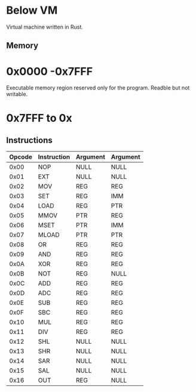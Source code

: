 Below VM
========

Virtual machine written in Rust. 

Memory
------

# 0x0000 -0x7FFF
 
 Executable memory region reserved only for the program. Readble but not writable. 

# 0x7FFF to 0x

Instructions
-----------

|Opcode |Instruction |Argument |Argument|
|-------|------------|---------|--------|
|0x00   |NOP         |NULL     |NULL    |
|0x01   |EXT         |NULL     |NULL    |
|0x02   |MOV         |REG      |REG     |
|0x03   |SET         |REG      |IMM     |
|0x04   |LOAD        |REG      |PTR     |
|0x05   |MMOV        |PTR      |REG     |
|0x06   |MSET        |PTR      |IMM     |
|0x07   |MLOAD       |PTR      |PTR     |
|0x08   |OR          |REG      |REG     |
|0x09   |AND         |REG      |REG     |
|0x0A   |XOR         |REG      |REG     |
|0x0B   |NOT         |REG      |NULL    |
|0x0C   |ADD         |REG      |REG     |
|0x0D   |ADC         |REG      |REG     |
|0x0E   |SUB         |REG      |REG     |
|0x0F   |SBC         |REG      |REG     |
|0x10   |MUL         |REG      |REG     |
|0x11   |DIV         |REG      |REG     |
|0x12   |SHL         |NULL     |NULL    | # NOT FINISHED
|0x13   |SHR         |NULL     |NULL    | # NOT FINISHED
|0x14   |SAR         |NULL     |NULL    | # NOT FINISHED
|0x15   |SAL         |NULL     |NULL    | # NOT FINISHED
|0x16   |OUT         |REG      |NULL    |
